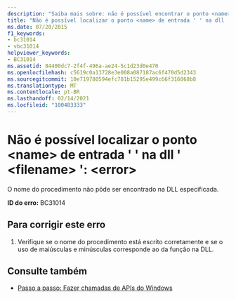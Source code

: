 ```yaml
---
description: "Saiba mais sobre: não é possível encontrar o ponto <name> de entrada ' ' na dll ' <filename> ': <error>"
title: "Não é possível localizar o ponto <name> de entrada ' ' na dll ' <filename> ': <error>"
ms.date: 07/20/2015
f1_keywords:
- bc31014
- vbc31014
helpviewer_keywords:
- BC31014
ms.assetid: 84400dc7-2f4f-496a-ae24-5c1d23d0e470
ms.openlocfilehash: c5619c0a13728e3e008a087187ac6f470d5d2343
ms.sourcegitcommit: 10e719780594efc781b15295e499c66f316068b8
ms.translationtype: MT
ms.contentlocale: pt-BR
ms.lasthandoff: 02/14/2021
ms.locfileid: "100483333"
---
```

# <a name="unable-to-find-entry-point-name-in-dll-filename-error"></a>Não é possível localizar o ponto \<name> de entrada ' ' na dll ' \<filename> ': \<error>

O nome do procedimento não pôde ser encontrado na DLL especificada.  
  
 **ID do erro:** BC31014  
  
## <a name="to-correct-this-error"></a>Para corrigir este erro  
  
1. Verifique se o nome do procedimento está escrito corretamente e se o uso de maiúsculas e minúsculas corresponde ao da função na DLL.  
  
## <a name="see-also"></a>Consulte também

- [Passo a passo: Fazer chamadas de APIs do Windows](../programming-guide/com-interop/walkthrough-calling-windows-apis.md)
